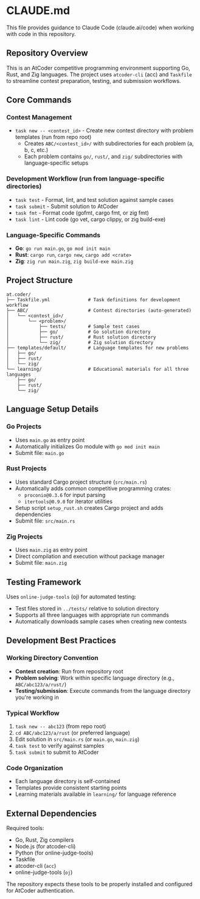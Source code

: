 # CLAUDE.md

This file provides guidance to Claude Code (claude.ai/code) when working with code in this repository.

## Repository Overview

This is an AtCoder competitive programming environment supporting Go, Rust, and Zig languages. The project uses `atcoder-cli` (acc) and `Taskfile` to streamline contest preparation, testing, and submission workflows.

## Core Commands

### Contest Management
- `task new -- <contest_id>` - Create new contest directory with problem templates (run from repo root)
  - Creates `ABC/<contest_id>/` with subdirectories for each problem (a, b, c, etc.)
  - Each problem contains `go/`, `rust/`, and `zig/` subdirectories with language-specific setups

### Development Workflow (run from language-specific directories)
- `task test` - Format, lint, and test solution against sample cases
- `task submit` - Submit solution to AtCoder
- `task fmt` - Format code (gofmt, cargo fmt, or zig fmt)
- `task lint` - Lint code (go vet, cargo clippy, or zig build-exe)

### Language-Specific Commands
- **Go**: `go run main.go`, `go mod init main`
- **Rust**: `cargo run`, `cargo new`, `cargo add <crate>`
- **Zig**: `zig run main.zig`, `zig build-exe main.zig`

## Project Structure

```
at.coder/
├── Taskfile.yml              # Task definitions for development workflow
├── ABC/                      # Contest directories (auto-generated)
│   └── <contest_id>/
│       └── <problem>/
│           ├── tests/        # Sample test cases
│           ├── go/           # Go solution directory
│           ├── rust/         # Rust solution directory
│           └── zig/          # Zig solution directory
├── templates/default/        # Language templates for new problems
│   ├── go/
│   ├── rust/
│   └── zig/
└── learning/                 # Educational materials for all three languages
    ├── go/
    ├── rust/
    └── zig/
```

## Language Setup Details

### Go Projects
- Uses `main.go` as entry point
- Automatically initializes Go module with `go mod init main`
- Submit file: `main.go`

### Rust Projects
- Uses standard Cargo project structure (`src/main.rs`)
- Automatically adds common competitive programming crates:
  - `proconio@0.3.6` for input parsing
  - `itertools@0.9.0` for iterator utilities
- Setup script `setup_rust.sh` creates Cargo project and adds dependencies
- Submit file: `src/main.rs`

### Zig Projects
- Uses `main.zig` as entry point
- Direct compilation and execution without package manager
- Submit file: `main.zig`

## Testing Framework

Uses `online-judge-tools` (oj) for automated testing:
- Test files stored in `../tests/` relative to solution directory
- Supports all three languages with appropriate run commands
- Automatically downloads sample cases when creating new contests

## Development Best Practices

### Working Directory Convention
- **Contest creation**: Run from repository root
- **Problem solving**: Work within specific language directory (e.g., `ABC/abc123/a/rust/`)
- **Testing/submission**: Execute commands from the language directory you're working in

### Typical Workflow
1. `task new -- abc123` (from repo root)
2. `cd ABC/abc123/a/rust` (or preferred language)
3. Edit solution in `src/main.rs` (or `main.go`, `main.zig`)
4. `task test` to verify against samples
5. `task submit` to submit to AtCoder

### Code Organization
- Each language directory is self-contained
- Templates provide consistent starting points
- Learning materials available in `learning/` for language reference

## External Dependencies

Required tools:
- Go, Rust, Zig compilers
- Node.js (for atcoder-cli)
- Python (for online-judge-tools)
- Taskfile
- atcoder-cli (`acc`)
- online-judge-tools (`oj`)

The repository expects these tools to be properly installed and configured for AtCoder authentication.
